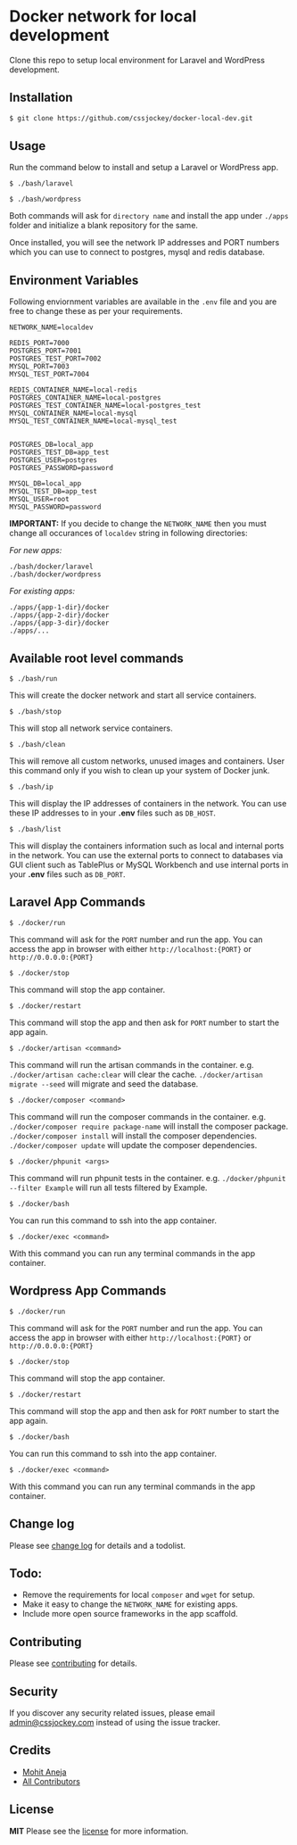 # Docker network for local development

Clone this repo to setup local environment for Laravel and WordPress development.
## Installation

``` bash
$ git clone https://github.com/cssjockey/docker-local-dev.git
```

## Usage
Run the command below to install and setup a Laravel or WordPress app.
```
$ ./bash/laravel
```
```
$ ./bash/wordpress
```
Both commands will ask for `directory name` and install the app under `./apps` folder and initialize a blank repository for the same.

Once installed, you will see the network IP addresses and PORT numbers which you can use to connect to postgres, mysql and redis database.

## Environment Variables
Following enviornment variables are available in the `.env` file and you are free to change these as per your requirements.

```
NETWORK_NAME=localdev

REDIS_PORT=7000
POSTGRES_PORT=7001
POSTGRES_TEST_PORT=7002
MYSQL_PORT=7003
MYSQL_TEST_PORT=7004

REDIS_CONTAINER_NAME=local-redis
POSTGRES_CONTAINER_NAME=local-postgres
POSTGRES_TEST_CONTAINER_NAME=local-postgres_test
MYSQL_CONTAINER_NAME=local-mysql
MYSQL_TEST_CONTAINER_NAME=local-mysql_test


POSTGRES_DB=local_app
POSTGRES_TEST_DB=app_test
POSTGRES_USER=postgres
POSTGRES_PASSWORD=password

MYSQL_DB=local_app
MYSQL_TEST_DB=app_test
MYSQL_USER=root
MYSQL_PASSWORD=password
```

__IMPORTANT:__ If you decide to change the `NETWORK_NAME` then you must change all occurances of `localdev` string in following directories:

*For new apps:*
```
./bash/docker/laravel
./bash/docker/wordpress
```
*For existing apps:*
```
./apps/{app-1-dir}/docker
./apps/{app-2-dir}/docker
./apps/{app-3-dir}/docker
./apps/...
```



## Available root level commands

```
$ ./bash/run
```
This will create the docker network and start all service containers.

```
$ ./bash/stop
```
This will stop all network service containers.

```
$ ./bash/clean
```
This will remove all custom networks, unused images and containers. User this command only if you wish to clean up your system of Docker junk.

```
$ ./bash/ip
```
This will display the IP addresses of containers in the network. You can use these IP addresses to in your **.env** files such as `DB_HOST`.

```
$ ./bash/list
```
This will display the containers information such as local and internal ports in the network. You can use the external ports to connect to databases via GUI client such as TablePlus or MySQL Workbench and use internal ports in your **.env** files such as `DB_PORT`.

## Laravel App Commands

```
$ ./docker/run
```
This command will ask for the `PORT` number and run the app. You can access the app in browser with either `http://localhost:{PORT}` or `http://0.0.0.0:{PORT}`
```
$ ./docker/stop
```
This command will stop the app container.
```
$ ./docker/restart
```
This command will stop the app and then ask for `PORT` number to start the app again.
```
$ ./docker/artisan <command>
```
This command will run the artisan commands in the container. 
e.g. 
`./docker/artisan cache:clear` will clear the cache.
`./docker/artisan migrate --seed` will migrate and seed the database.
```
$ ./docker/composer <command>
```
This command will run the composer commands in the container. 
e.g. 
`./docker/composer require package-name` will install the composer package.
`./docker/composer install` will install the composer dependencies.
`./docker/composer update` will update the composer dependencies.
```
$ ./docker/phpunit <args>
```
This command will run phpunit tests in the container.
 e.g. 
`./docker/phpunit --filter Example` will run all tests filtered by Example.
```
$ ./docker/bash
```
You can run this command to ssh into the app container.
```
$ ./docker/exec <command>
```
With this command you can run any terminal commands in the app container.

## Wordpress App Commands

```
$ ./docker/run
```
This command will ask for the `PORT` number and run the app. You can access the app in browser with either `http://localhost:{PORT}` or `http://0.0.0.0:{PORT}`
```
$ ./docker/stop
```
This command will stop the app container.
```
$ ./docker/restart
```
This command will stop the app and then ask for `PORT` number to start the app again.
```
$ ./docker/bash
```
You can run this command to ssh into the app container.
```
$ ./docker/exec <command>
```
With this command you can run any terminal commands in the app container.

## Change log

Please see [change log](changelog.md) for details and a todolist.

## Todo:
- Remove the requirements for local `composer` and `wget` for setup.
- Make it easy to change the `NETWORK_NAME` for existing apps.
- Include more open source frameworks in the app scaffold.
## Contributing

Please see [contributing](contributing.md) for details.

## Security

If you discover any security related issues, please email admin@cssjockey.com instead of using the issue tracker.

## Credits

- [Mohit Aneja](https://github.com/cssjockey)
- [All Contributors](https://github.com/cssjockey/docker-local-dev/graphs/contributors)

## License

__MIT__ Please see the [license](license.md) for more information.

